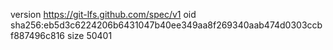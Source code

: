 version https://git-lfs.github.com/spec/v1
oid sha256:eb5d3c6224206b6431047b40ee349aa8f269340aab474d0303ccbf887496c816
size 50401
